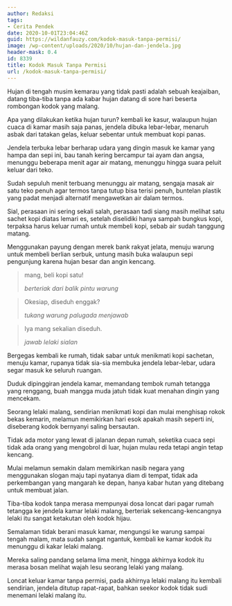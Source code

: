 ```yaml
---
author: Redaksi
tags:
- Cerita Pendek
date: 2020-10-01T23:04:46Z
guid: https://wildanfauzy.com/kodok-masuk-tanpa-permisi/
image: /wp-content/uploads/2020/10/hujan-dan-jendela.jpg
header-mask: 0.4
id: 8339
title: Kodok Masuk Tanpa Permisi
url: /kodok-masuk-tanpa-permisi/
---
```


Hujan di tengah musim kemarau yang tidak pasti adalah sebuah keajaiban, datang tiba-tiba tanpa ada kabar hujan datang di sore hari beserta rombongan kodok yang malang.

Apa yang dilakukan ketika hujan turun? kembali ke kasur, walaupun hujan cuaca di kamar masih saja panas, jendela dibuka lebar-lebar, menaruh asbak dari tatakan gelas, keluar sebentar untuk membuat kopi panas.

Jendela terbuka lebar berharap udara yang dingin masuk ke kamar yang hampa dan sepi ini, bau tanah kering bercampur tai ayam dan angsa, menunggu beberapa menit agar air matang, menunggu hingga suara peluit keluar dari teko.

Sudah sepuluh menit terbuang menunggu air matang, sengaja masak air satu teko penuh agar termos tanpa tutup bisa terisi penuh, buntelan plastik yang padat menjadi alternatif mengawetkan air dalam termos.

Sial, perasaan ini sering sekali salah, perasaan tadi siang masih melihat satu sachet kopi diatas lemari es, setelah diselidiki hanya sampah bungkus kopi, terpaksa harus keluar rumah untuk membeli kopi, sebab air sudah tanggung matang.

Menggunakan payung dengan merek bank rakyat jelata, menuju warung untuk membeli berlian serbuk, untung masih buka walaupun sepi pengunjung karena hujan besar dan angin kencang.

<blockquote class="wp-block-quote">
  <p>
    mang, beli kopi satu!
  </p>
  
  <cite>berteriak dari balik pintu warung</cite>
</blockquote>

<blockquote class="wp-block-quote">
  <p>
    Okesiap, diseduh enggak?
  </p>
  
  <cite>tukang warung palugada menjawab</cite>
</blockquote>

<blockquote class="wp-block-quote">
  <p>
    Iya mang sekalian diseduh.
  </p>
  
  <cite>jawab lelaki sialan</cite>
</blockquote>

Bergegas kembali ke rumah, tidak sabar untuk menikmati kopi sachetan, menuju kamar, rupanya tidak sia-sia membuka jendela lebar-lebar, udara segar masuk ke seluruh ruangan.

Duduk dipinggiran jendela kamar, memandang tembok rumah tetangga yang renggang, buah mangga muda jatuh tidak kuat menahan dingin yang mencekam.

Seorang lelaki malang, sendirian menikmati kopi dan mulai menghisap rokok bekas kemarin, melamun memikirkan hari esok apakah masih seperti ini, diseberang kodok bernyanyi saling bersautan.

Tidak ada motor yang lewat di jalanan depan rumah, seketika cuaca sepi tidak ada orang yang mengobrol di luar, hujan mulau reda tetapi angin tetap kencang.

Mulai melamun semakin dalam memikirkan nasib negara yang menggunakan slogan maju tapi nyatanya diam di tempat, tidak ada perkembangan yang mangarah ke depan, hanya kabar hutan yang ditebang untuk membuat jalan.

Tiba-tiba kodok tanpa merasa mempunyai dosa loncat dari pagar rumah tetangga ke jendela kamar lelaki malang, berteriak sekencang-kencangnya lelaki itu sangat ketakutan oleh kodok hijau.

Semalaman tidak berani masuk kamar, mengungsi ke warung sampai tengah malam, mata sudah sangat ngantuk, kembali ke kamar kodok itu menunggu di kakar lelaki malang.

Mereka saling pandang selama lima menit, hingga akhirnya kodok itu merasa bosan melihat wajah lesu seorang lelaki yang malang.

Loncat keluar kamar tanpa permisi, pada akhirnya lelaki malang itu kembali sendirian, jendela ditutup rapat-rapat, bahkan seekor kodok tidak sudi menemani lelaki malang itu.